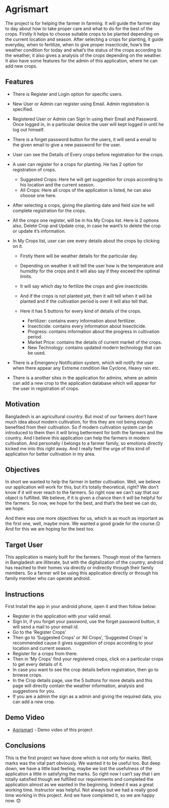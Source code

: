 # Agrismart

The project is for helping the farmer in farming. It will guide the farmer day to day about how to take proper care and what to do for the best of the crops. Firstly it helps to choose suitable crops to be planted depending on the current location and season. After selecting a crops for planting, it guide everyday, when to fertilize, when to give proper insecticide, how’s the weather condition for today and what’s the status of the crops according to the weather, it also gives a analysis of the crops depending on the weather. It also have some features for the admin of this application, where he can add new crops.



## Features
- There is Register and Login option for specific users.
- New User or Admin can register using Email. Admin registration is specified.
- Registered User or Admin can Sign In using their Email and Password. Once logged in, in a particular device the user will kept logged in until he log out himself.
- There is a forget password button for the users, it will send a email to the given email to give a new password for the user.
- User can see the Details of Every crops before registration for the crops.
-  A user can register for a crops for planting. He has 2 option for registration of crops.
	- Suggested Crops: Here he will get suggestion for crops according to his location 	and the current season.
	- All Crops: Here all crops of the application is listed, he can also choose one here.
- After selecting a crops, giving the planting date and field size he will complete registration for the crops.
- All the crops one register, will be in his My Crops list. Here is 2 options also, Delete Crop and Update crop, in case he want’s to delete the crop or update it’s information.
- In My Crops list, user can see every details about the crops by clicking on it.
	- Firstly there will be weather details for the particular day.
	- Depending on weather it will tell the user how is the temperature and humidity for 	the crops and it will also say if they exceed the optimal limits.
	- It will say which day to fertilize the crops and give insecticide.
	- And if the crops is not planted yet, then it will tell when it will be planted and if 	the cultivation period is over it will also tell that.
	- Here it has 5 buttons for every kind of details of the crops.
	
		- Fertilizer: contains every information about fertilizer.
		- Insecticide: contains every information about Insecticide.
		- Progress: contains information about the progress in cultivation period.
		- Market Price: contains the details of current market of the crops.
		- New Technology: contains updated modern technology that can be used.

- There is a Emergency Notification system, which will notify the user when there appear any Extreme condition like Cyclone, Heavy rain etc.
- There is a another sites in the application for admins, where an admin can add a new crop to the application database which will appear for the user in registration of crops.



## Motivation
Bangladesh is an agricultural country. But most of our farmers don’t have much idea about modern cultivation, for this they are not being enough benefited from their cultivation. So if modern cultivation system can be introduced to them then it will bring betterment for both the farmers and the country. And I believe this application can help the farmers in modern cultivation.
And personally I belongs to a farmer family, so emotions directly kicked me into this right away. And I really feel the urge of this kind of application for better cultivation in my area.

## Objectives
In short we wanted to help the farmer in better cultivation. Well, we believe our application will work for this, but it’s totally theoretical, right? We don’t know if it will ever reach to the farmers. So right now we can’t say that our object is fulfilled. We believe, if it is given a chance then it will be helpful for the farmers. So now, we hope for the best, and that’s the best we can do, we hope.

And there was one more objectives for us, which is as much as important as the first one, well, maybe more. We wanted a good grade for the course.😐️ And for this we are hoping for the best too.

## Target User
This application is mainly built for the farmers. Though most of the farmers in Bangladesh are illiterate, but with the digitalization of the country, android has reached to their homes via directly or indirectly through their family members. So a farmer will be using this application directly or through his family member who can operate android.

## Instructions
First Install the app in your android phone, open it and then follow below:
- Register in the application with your valid email.
- Sign In, if you forget your password, use the forget password button, it will send a mail to your email id.
 - Go to the ‘Register Crops’
 -  Then go to ‘Suggested Crops’ or ‘All Crops’, ‘Suggested Crops’ is recommended cause it gives suggestion of crops according to your location and current season.
 - Register for a crops from there.
 - Then in ‘My Crops’ find your registered crops, click on a particular crops to get every details of it.
 - In case you want to see the crop details before registration, then go to browse crops.
 - In the Crop details page, use the 5 buttons for more details and this page will directly contain the weather information, analysis and suggestions for you.
 - If you are a admin the sign as a admin and giving the required data, you can add a new crop.
 

## Demo Video
* [Agrismart](https://youtu.be/colyizTKl64) - Demo video of this project

## Conclusions
This is the first project we have done which is not only for marks. Well, marks was the vital part obviously. We wanted it to be useful too. But deep down, we have a little bad feeling, maybe we lost the usefulness of the application a little in satisfying the marks. So right now I can’t say that I am totally satisfied though we fulfilled our requirements and completed the application almost as we wanted in the beginning.
Indeed it was a great working time. Instructor was helpful. Not always but we had a really good time working in this project. And we have completed it, so we are happy now. 😊️



